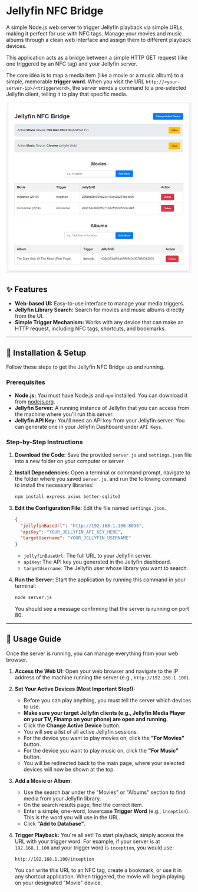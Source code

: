 # Jellyfin NFC Bridge

A simple Node.js web server to trigger Jellyfin playback via simple URLs, making it perfect for use with NFC tags. Manage your movies and music albums through a clean web interface and assign them to different playback devices.

This application acts as a bridge between a simple HTTP GET request (like one triggered by an NFC tag) and your Jellyfin server.

The core idea is to map a media item (like a movie or a music album) to a simple, memorable **trigger word**. When you visit the URL `http://<your-server-ip>/<triggerword>`, the server sends a command to a pre-selected Jellyfin client, telling it to play that specific media.

![alt text](https://github.com/Hilko113/jellyfin-nfc-bridge/blob/main/screenshot.JPG)

## ✨ Features

  * **Web-based UI:** Easy-to-use interface to manage your media triggers.
  * **Jellyfin Library Search:** Search for movies and music albums directly from the UI.
  * **Simple Trigger Mechanism:** Works with any device that can make an HTTP request, including NFC tags, shortcuts, and bookmarks.

-----

## 🔧 Installation & Setup

Follow these steps to get the Jellyfin NFC Bridge up and running.

### Prerequisites

  * **Node.js:** You must have Node.js and `npm` installed. You can download it from [nodejs.org](https://nodejs.org/).
  * **Jellyfin Server:** A running instance of Jellyfin that you can access from the machine where you'll run this server.
  * **Jellyfin API Key:** You'll need an API key from your Jellyfin server. You can generate one in your Jellyfin Dashboard under `API Keys`.

### Step-by-Step Instructions

1.  **Download the Code:**
    Save the provided `server.js` and  `settings.json` file into a new folder on your computer or server.

2.  **Install Dependencies:**
    Open a terminal or command prompt, navigate to the folder where you saved `server.js`, and run the following command to install the necessary libraries:

    ```bash
    npm install express axios better-sqlite3
    ```

3.  **Edit the Configuration File:**
    Edit the file named `settings.json`.

    ```json
    {
      "jellyfinBaseUrl": "http://192.168.1.100:8096",
      "apiKey": "YOUR_JELLYFIN_API_KEY_HERE",
      "targetUsername": "YOUR_JELLYFIN_USERNAME"
    }
    ```

      * `jellyfinBaseUrl`: The full URL to your Jellyfin server.
      * `apiKey`: The API key you generated in the Jellyfin dashboard.
      * `targetUsername`: The Jellyfin user whose library you want to search.

4.  **Run the Server:**
    Start the application by running this command in your terminal:

    ```bash
    node server.js
    ```

    You should see a message confirming that the server is running on port 80.

-----

## 🚀 Usage Guide

Once the server is running, you can manage everything from your web browser.

1.  **Access the Web UI:**
    Open your web browser and navigate to the IP address of the machine running the server (e.g., `http://192.168.1.100`).

2.  **Set Your Active Devices (Most Important Step\!):**

      * Before you can play anything, you must tell the server which devices to use.
      * **Make sure your target Jellyfin clients (e.g., Jellyfin Media Player on your TV, Finamp on your phone) are open and running.**
      * Click the **Change Active Device** button.
      * You will see a list of all active Jellyfin sessions.
      * For the device you want to play movies on, click the **"For Movies"** button.
      * For the device you want to play music on, click the **"For Music"** button.
      * You will be redirected back to the main page, where your selected devices will now be shown at the top.

3.  **Add a Movie or Album:**

      * Use the search bar under the "Movies" or "Albums" section to find media from your Jellyfin library.
      * On the search results page, find the correct item.
      * Enter a simple, one-word, lowercase **Trigger Word** (e.g., `inception`). This is the word you will use in the URL.
      * Click **"Add to Database"**.

4.  **Trigger Playback:**
    You're all set\! To start playback, simply access the URL with your trigger word. For example, if your server is at `192.168.1.100` and your trigger word is `inception`, you would use:

    ```
    http://192.168.1.100/inception
    ```

    You can write this URL to an NFC tag, create a bookmark, or use it in any shortcut application. When triggered, the movie will begin playing on your designated "Movie" device.
